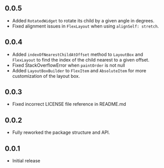 ## 0.0.5

- Added `RotatedWidget` to rotate its child by a given angle in degrees.
- Fixed alignment issues in `FlexLayout` when using `alignSelf: stretch`.

## 0.0.4

- Added `indexOfNearestChildAtOffset` method to `LayoutBox` and `FlexLayout` to
  find the index of the child nearest to a given offset.
- Fixed StackOverflowError when `paintOrder` is not null
- Added `LayoutBoxBuilder` to `FlexItem` and `AbsoluteItem` for more
  customization of the layout box.

## 0.0.3

- Fixed incorrect LICENSE file reference in README.md

## 0.0.2

- Fully reworked the package structure and API.

## 0.0.1

- Initial release
